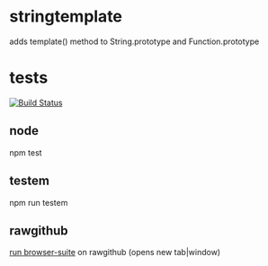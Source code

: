 stringtemplate
==============

adds template() method to String.prototype and Function.prototype

# tests

[![Build Status](https://travis-ci.org/dfkaye/stringtemplate.png?branch=master)](https://travis-ci.org/dfkaye/stringtemplate)

## node

npm test
  
## testem

npm run testem

## rawgithub

<a href='https://rawgit.com/dfkaye/stringtemplate/master/test/mocha/browser-suite.html' 
   target='_blank'>run browser-suite</a> on rawgithub (opens new tab|window)